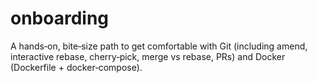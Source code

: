 # onboarding
A hands‑on, bite‑size path to get comfortable with Git (including amend, interactive rebase, cherry‑pick, merge vs rebase, PRs) and Docker (Dockerfile + docker‑compose).
